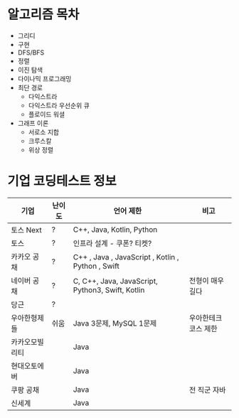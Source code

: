 # 알고리즘 목차

- 그리디
- 구현
- DFS/BFS
- 정렬
- 이진 탐색
- 다이나믹 프로그래밍
- 최단 경로
    - 다익스트라
    - 다익스트라 우선순위 큐
    - 플로이드 워셜
- 그래프 이론
    - 서로소 지합
    - 크루스칼
    - 위상 정렬

# 기업 코딩테스트 정보

| 기업      | 난이도 | 언어 제한                                             | 비고         |
|---------|-----|---------------------------------------------------|------------|
| 토스 Next | ?   | C++, Java, Kotlin, Python                         |            |
| 토스      | ?   | 인프라 설계 - 쿠폰? 티켓?                                  |            |
| 카카오 공채  | ?   | C++ , Java , JavaScript , Kotlin , Python , Swift |            |
| 네이버 공채  | ?   | C, C++, Java, JavaScript, Python3, Swift, Kotlin  | 전형이 매우 길다  |
| 당근      | ?   |                                                   |            |
| 우아한형제들  | 쉬움  | Java 3문제, MySQL 1문제                               | 우아한테크코스 제한 |
| 카카오모빌리티 |     | Java                                              |            |
| 현대오토에버  |     | Java                                              |            |
| 쿠팡 공채   |     | Java                                              | 전 직군 자바    |
| 신세계     |     | Java                                              |            |
